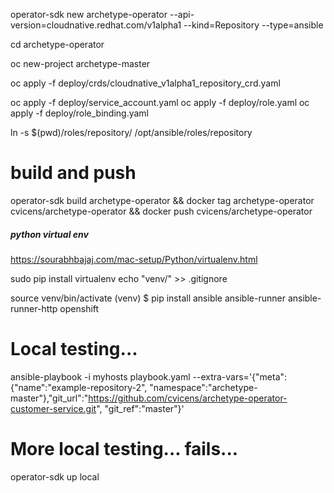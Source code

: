 operator-sdk new archetype-operator --api-version=cloudnative.redhat.com/v1alpha1 --kind=Repository --type=ansible

cd archetype-operator

oc new-project archetype-master

oc apply -f deploy/crds/cloudnative_v1alpha1_repository_crd.yaml

oc apply -f deploy/service_account.yaml 
oc apply -f deploy/role.yaml 
oc apply -f deploy/role_binding.yaml 

ln -s  $(pwd)/roles/repository/ /opt/ansible/roles/repository



# build and push
operator-sdk build archetype-operator && docker tag archetype-operator cvicens/archetype-operator && docker push cvicens/archetype-operator


##### python virtual env
https://sourabhbajaj.com/mac-setup/Python/virtualenv.html

sudo pip install virtualenv
echo "venv/" >> .gitignore

source venv/bin/activate
(venv) $ pip install ansible ansible-runner ansible-runner-http openshift

# Local testing...
ansible-playbook -i myhosts playbook.yaml --extra-vars='{"meta":{"name":"example-repository-2", "namespace":"archetype-master"},"git_url":"https://github.com/cvicens/archetype-operator-customer-service.git", "git_ref":"master"}'

# More local testing... fails...
operator-sdk up local